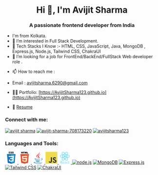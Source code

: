 <h1 align="center">Hi 👋, I'm Avijit Sharma</h1>
<h3 align="center">A passionate frontend developer from India</h3>

- I'm from Kolkata.
- 👀 I’m interested in Full Stack Development.
- 🌱 Tech Stacks I Know :- HTML, CSS, JavaScript, Java, MongoDB , Express.js, Node.js, Tailwind CSS, ChakraUI
- 💞️ I’m looking for a job for FrontEnd/BackEnd/FullStack Web developer role .

 <!---
- 📫 How to reach me : Email-id: avijitsharma.6290@gamil.com
--->
<!---
AvijitSharma123/AvijitSharma123 is a ✨ special ✨ repository because its `README.md` (this file) appears on your GitHub profile.
You can click the Preview link to take a look at your changes.
--->




- 📫 How to reach me :
- Email : avijitsharma.6290@gmail.com
- 👨‍💻 Portfolio: [https://AvijitSharma123.github.io](https://AvijitSharma123.github.io)

- 📄 <a href="https://drive.google.com/file/d/169qmhjjEzusiPTWQyow-_NOHfYDD_eza/view">Resume</a>

<h3 align="left">Connect with me:</h3>
<p align="left">
<a href="https://codepen.io/avijit sharma" target="blank"><img align="center" src="https://raw.githubusercontent.com/rahuldkjain/github-profile-readme-generator/master/src/images/icons/Social/codepen.svg" alt="avijit sharma" height="30" width="40" /></a>
<a href="https://linkedin.com/in/avijit-sharma-708173220" target="blank"><img align="center" src="https://raw.githubusercontent.com/rahuldkjain/github-profile-readme-generator/master/src/images/icons/Social/linked-in-alt.svg" alt="avijit-sharma-708173220" height="30" width="40" /></a>
<a href="https://codesandbox.com/avijitsharma123" target="blank"><img align="center" src="https://raw.githubusercontent.com/rahuldkjain/github-profile-readme-generator/master/src/images/icons/Social/codesandbox.svg" alt="avijitsharma123" height="30" width="40" /></a>
</p>

<h3 align="left">Languages and Tools:</h3>
<p align="left"> <a href="https://www.w3schools.com/css/" target="_blank" rel="noreferrer"> <img src="https://raw.githubusercontent.com/devicons/devicon/master/icons/css3/css3-original-wordmark.svg" alt="css3" width="40" height="40"/> </a> <a href="https://www.w3.org/html/" target="_blank" rel="noreferrer"> <img src="https://raw.githubusercontent.com/devicons/devicon/master/icons/html5/html5-original-wordmark.svg" alt="html5" width="40" height="40"/> </a> <a href="https://www.java.com" target="_blank" rel="noreferrer"> <img src="https://raw.githubusercontent.com/devicons/devicon/master/icons/java/java-original.svg" alt="java" width="40" height="40"/> </a> <a href="https://developer.mozilla.org/en-US/docs/Web/JavaScript" target="_blank" rel="noreferrer"> <img src="https://raw.githubusercontent.com/devicons/devicon/master/icons/javascript/javascript-original.svg" alt="javascript" width="40" height="40"/> </a> <a href="https://reactjs.org/" target="_blank" rel="noreferrer"> <img src="https://raw.githubusercontent.com/devicons/devicon/master/icons/react/react-original-wordmark.svg" alt="react" width="40" height="40"/> </a> <a href="https://nodejs.org/en"><img src="https://www.raghwendra.com/blog/wp-content/uploads/2018/08/node-js.jpg" alt="node.js" width="40" height="40"/></a> 
 <a href="https://www.mongodb.com/"><img src="https://cdn.worldvectorlogo.com/logos/mongodb-icon-2.svg" alt="MongoDB"  width="40" height="40"/></a> 
 <a href="https://expressjs.com/"><img src="https://miro.medium.com/v2/resize:fit:1400/1*XP-mZOrIqX7OsFInN2ngRQ.png" alt="Express.js"  width="40" height="40"/></a> 
 <a href="https://tailwindcss.com/"><img src="https://logowik.com/content/uploads/images/t_tailwind-css7675.logowik.com.webp" alt="Tailwind CSS"  width="40" height="40"/></a> 
 <a href="https://v2.chakra-ui.com/"><img src="https://external-preview.redd.it/ab7Pi57dr7S72l_TKrYCT0SODm-d-VQn-XfBQOdz2dE.jpg?auto=webp&s=bb60583067d54a522798a2f423979d488c77d883" alt="ChakraUI"  width="40" height="40"/></a> </p>
